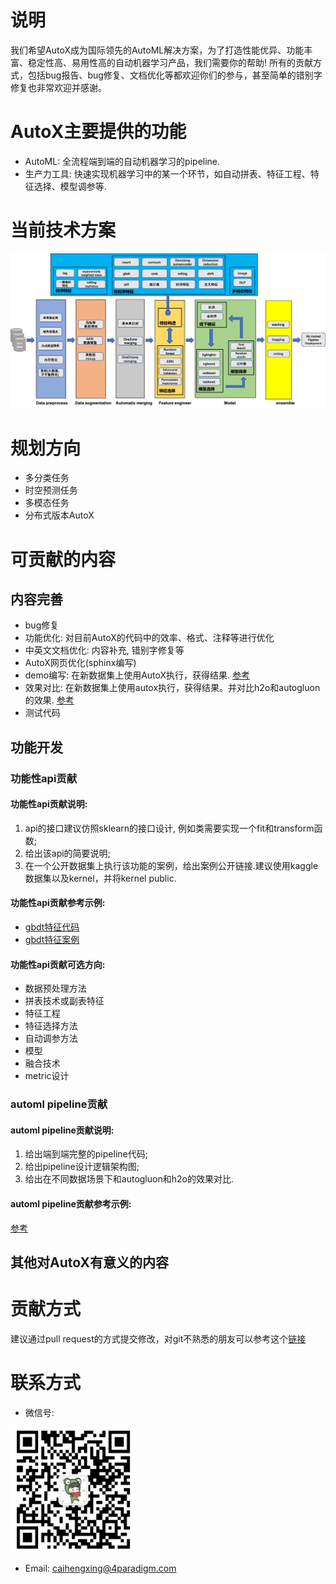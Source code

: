 # 说明
我们希望AutoX成为国际领先的AutoML解决方案，为了打造性能优异、功能丰富、稳定性高、易用性高的自动机器学习产品，我们需要你的帮助!
所有的贡献方式，包括bug报告、bug修复、文档优化等都欢迎你们的参与，甚至简单的错别字修复也非常欢迎并感谢。

# AutoX主要提供的功能
- AutoML: 全流程端到端的自动机器学习的pipeline.
- 生产力工具: 快速实现机器学习中的某一个环节，如自动拼表、特征工程、特征选择、模型调参等.

# 当前技术方案
<img src="./img/framework.png" alt="技术方案" align=center/>

# 规划方向
- 多分类任务
- 时空预测任务
- 多模态任务
- 分布式版本AutoX

# 可贡献的内容

## 内容完善
- bug修复
- 功能优化: 对目前AutoX的代码中的效率、格式、注释等进行优化
- 中英文文档优化: 内容补充, 错别字修复等
- AutoX网页优化(sphinx编写)
- demo编写: 在新数据集上使用AutoX执行，获得结果. [参考](https://github.com/4paradigm/AutoX/blob/master/demo/stumbleupon/kaggle_stumbleupon_autox.ipynb)
- 效果对比: 在新数据集上使用autox执行，获得结果。并对比h2o和autogluon的效果. [参考](https://github.com/4paradigm/AutoX/tree/master/demo/stumbleupon)
- 测试代码

## 功能开发
### 功能性api贡献
#### 功能性api贡献说明: 
1. api的接口建议仿照sklearn的接口设计, 例如类需要实现一个fit和transform函数;
2. 给出该api的简要说明;
3. 在一个公开数据集上执行该功能的案例，给出案例公开链接.建议使用kaggle数据集以及kernel，并将kernel public.

#### 功能性api贡献参考示例:
- [gbdt特征代码](https://github.com/4paradigm/AutoX/blob/master/autox/autox_competition/feature_engineer/fe_gbdt.py)
- [gbdt特征案例](https://www.kaggle.com/code/poteman/ubiquant-gbdt-features/notebook?scriptVersionId=88706805)

#### 功能性api贡献可选方向: 
- 数据预处理方法
- 拼表技术或副表特征
- 特征工程
- 特征选择方法
- 自动调参方法
- 模型
- 融合技术
- metric设计

### automl pipeline贡献
#### automl pipeline贡献说明:
1. 给出端到端完整的pipeline代码;
2. 给出pipeline设计逻辑架构图;
3. 给出在不同数据场景下和autogluon和h2o的效果对比.

#### automl pipeline贡献参考示例:
[参考](https://github.com/4paradigm/AutoX/blob/master/autox/autox.py)


## 其他对AutoX有意义的内容

# 贡献方式
建议通过pull request的方式提交修改，对git不熟悉的朋友可以参考这个[链接](https://gitbeijing.com/fork_flow.html)

# 联系方式
- 微信号: 
<img src="./img/wechatIMG.jpeg" width = "200" height = "200" alt="wechat" align=center/>

- Email: caihengxing@4paradigm.com